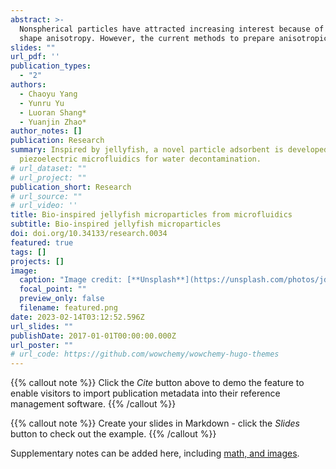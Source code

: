 ```yaml
---
abstract: >-
  Nonspherical particles have attracted increasing interest because of their
  shape anisotropy. However, the current methods to prepare anisotropic particles suffer from complex generation processes and limited shape diversity. Here, we develop a piezoelectric microfluidic system to generate complex flow configurations and fabricate jellyfish-like microparticles. In this delicate system, the piezoelectric vibration could evolve a jellyfish-like flow configuration in the microchannel and the in situ photopolymerization could instantly capture the flow architecture. The sizes and morphologies of the particles are precisely controlled by tuning the piezoelectric and microfluidic parameters. Furthermore, multi-compartmental microparticles with a dual-layer structure are achieved by modifying the injecting channel geometry. Moreover, such unique a shape endows the particles with flexible motion ability especially when stimuliresponsive materials are incorporated. On the basis of that, we demonstrate the capability of the jellyfish-like microparticles in highly efficient adsorption of organic pollutants under external control. Thus, it is believed that such jellyfish-like microparticles are highly versatile in potential applications and the piezoelectricintegrated microfluidic strategy could open an avenue for the creation of such anisotropic particles.
slides: ""
url_pdf: ''
publication_types:
  - "2"
authors:
  - Chaoyu Yang
  - Yunru Yu
  - Luoran Shang*
  - Yuanjin Zhao*
author_notes: []
publication: Research
summary: Inspired by jellyfish, a novel particle adsorbent is developed using
  piezoelectric microfluidics for water decontamination.
# url_dataset: ""
# url_project: ""
publication_short: Research
# url_source: ""
# url_video: ''
title: Bio-inspired jellyfish microparticles from microfluidics
subtitle: Bio-inspired jellyfish microparticles
doi: doi.org/10.34133/research.0034
featured: true
tags: []
projects: []
image:
  caption: "Image credit: [**Unsplash**](https://unsplash.com/photos/jdD8gXaTZsc)"
  focal_point: ""
  preview_only: false
  filename: featured.png
date: 2023-02-14T03:12:52.596Z
url_slides: ""
publishDate: 2017-01-01T00:00:00.000Z
url_poster: ""
# url_code: https://github.com/wowchemy/wowchemy-hugo-themes
---
```


{{% callout note %}}
Click the *Cite* button above to demo the feature to enable visitors to import publication metadata into their reference management software.
{{% /callout %}}

{{% callout note %}}
Create your slides in Markdown - click the *Slides* button to check out the example.
{{% /callout %}}

Supplementary notes can be added here, including [math, and images](https://wowchemy.com/docs/writing-markdown-latex/).
